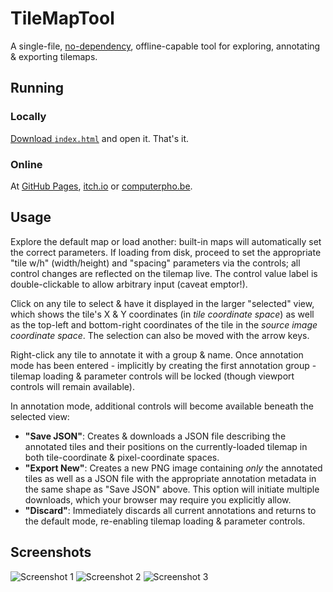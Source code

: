 # TileMapTool

A single-file, [no-dependency](http://vanilla-js.com/), offline-capable tool for exploring, annotating & exporting tilemaps.

## Running

### Locally

[Download `index.html`](https://raw.githubusercontent.com/rpj/tmt/main/index.html) and open it. That's it.

### Online

At [GitHub Pages](https://rpj.github.io/tmt/), [itch.io](https://rpjsf.itch.io/tmt/) or [computerpho.be](https://tmt.computerpho.be/).

<!-- The "Usage" section must be pure HTML to allow pulling it into the tool directly -->
## Usage

<p>Explore the default map or load another: built-in maps will automatically set the correct parameters. If loading from disk, proceed to set the appropriate "tile w/h" (width/height) and "spacing" parameters via the controls; all control changes are reflected on the tilemap live. The control value label is double-clickable to allow arbitrary input (caveat emptor!).</p>

<p>Click on any tile to select & have it displayed in the larger "selected" view, which shows the tile's X & Y coordinates (in <i>tile coordinate space</i>) as well as the top-left and bottom-right coordinates of the tile in the <i>source image coordinate space</i>. The selection can also be moved with the arrow keys.</p>

<p>Right-click any tile to annotate it with a group & name. Once annotation mode has been entered - implicitly by creating the first annotation group - tilemap loading & parameter controls will be locked (though viewport controls will remain available).</p>

<p>In annotation mode, additional controls will become available beneath the selected view:</p>

<ul>
<li><b>"Save JSON"</b>: Creates & downloads a JSON file describing the annotated tiles and their positions on the currently-loaded tilemap in both tile-coordinate & pixel-coordinate spaces.</li>
<li><b>"Export New"</b>: Creates a new PNG image containing <i>only</i> the annotated tiles as well as a JSON file with the appropriate annotation metadata in the same shape as "Save JSON" above. This option will initiate multiple downloads, which your browser may require you explicitly allow.</li>
<li><b>"Discard"</b>: Immediately discards all current annotations and returns to the default mode, re-enabling tilemap loading & parameter controls.</li>
</ul>

## Screenshots

![Screenshot 1](https://tmt.computerpho.be/ss1.png)
![Screenshot 2](https://tmt.computerpho.be/ss2.png)
![Screenshot 3](https://tmt.computerpho.be/ss3.png)